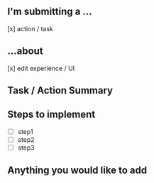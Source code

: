 <!-- Please FILL OUT THE FOLLOWING INFORMATION or we will CLOSE YOUR ISSUE WITHOUT INVESTIGATING -->

## I'm submitting a ... 
[x] action / task

## ...about   
[x] edit experience / UI  

## Task / Action Summary

## Steps to implement
* [ ] step1
* [ ] step2
* [ ] step3

## Anything you would like to add
